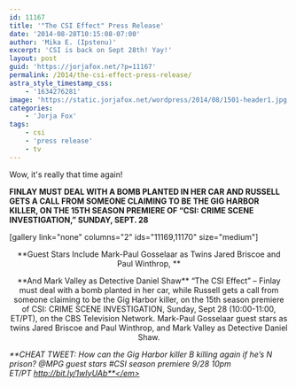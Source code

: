 ```yaml
---
id: 11167
title: '"The CSI Effect" Press Release'
date: '2014-08-28T10:15:08-07:00'
author: 'Mika E. (Ipstenu)'
excerpt: 'CSI is back on Sept 28th! Yay!'
layout: post
guid: 'https://jorjafox.net/?p=11167'
permalink: /2014/the-csi-effect-press-release/
astra_style_timestamp_css:
    - '1634276281'
image: 'https://static.jorjafox.net/wordpress/2014/08/1501-header1.jpg'
categories:
    - 'Jorja Fox'
tags:
    - csi
    - 'press release'
    - tv
---
```


Wow, it's really that time again!

**FINLAY MUST DEAL WITH A BOMB PLANTED IN HER CAR AND RUSSELL GETS A CALL FROM SOMEONE CLAIMING TO BE THE GIG HARBOR KILLER, ON THE 15TH SEASON PREMIERE OF “CSI: CRIME SCENE INVESTIGATION,” SUNDAY, SEPT. 28**

[gallery link="none" columns="2" ids="11169,11170" size="medium"]
<p style="text-align: center;">**Guest Stars Include Mark-Paul Gosselaar as Twins Jared Briscoe and Paul Winthrop, **
<p style="text-align: center;">**And Mark Valley as Detective Daniel Shaw**
“The CSI Effect” – Finlay must deal with a bomb planted in her car, while Russell gets a call from someone claiming to be the Gig Harbor killer, on the 15th season premiere of CSI: CRIME SCENE INVESTIGATION, Sunday, Sept 28 (10:00-11:00, ET/PT), on the CBS Television Network. Mark-Paul Gosselaar guest stars as twins Jared Briscoe and Paul Winthrop, and Mark Valley as Detective Daniel Shaw.

<em>**CHEAT TWEET: How can the Gig Harbor killer B killing again if he’s N prison? @MPG guest stars #CSI season premiere 9/28 10pm ET/PT http://bit.ly/1wIyUAb**</em>

<span style="font-weight: inherit; font-style: inherit;"><span style="font-weight: bold; font-style: italic;"> </span></span>
